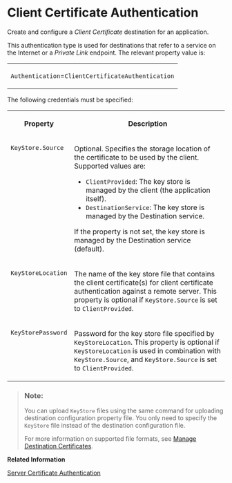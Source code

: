 <!-- loio4e13a04147314e8e9e54321f25d93fdc -->

# Client Certificate Authentication

Create and configure a *Client Certificate* destination for an application.

This authentication type is used for destinations that refer to a service on the Internet or a *Private Link* endpoint. The relevant property value is:


<table>
<tr>
<td valign="top">

`Authentication`=`ClientCertificateAuthentication`

</td>
</tr>
</table>

The following credentials must be specified:


<table>
<tr>
<th valign="top">

Property

</th>
<th valign="top">

Description

</th>
</tr>
<tr>
<td valign="top">

`KeyStore.Source`

</td>
<td valign="top">

Optional. Specifies the storage location of the certificate to be used by the client. Supported values are:

-   `ClientProvided`: The key store is managed by the client \(the application itself\).
-   `DestinationService`: The key store is managed by the Destination service.

If the property is not set, the key store is managed by the Destination service \(default\).

</td>
</tr>
<tr>
<td valign="top">

`KeyStoreLocation` 

</td>
<td valign="top">

The name of the key store file that contains the client certificate\(s\) for client certificate authentication against a remote server. This property is optional if `KeyStore.Source` is set to `ClientProvided`.

</td>
</tr>
<tr>
<td valign="top">

`KeyStorePassword` 

</td>
<td valign="top">

Password for the key store file specified by `KeyStoreLocation`. This property is optional if `KeyStoreLocation` is used in combination with `KeyStore.Source`, and `KeyStore.Source` is set to `ClientProvided`.

</td>
</tr>
</table>

> ### Note:  
> You can upload `KeyStore` files using the same command for uploading destination configuration property file. You only need to specify the `KeyStore` file instead of the destination configuration file.
> 
> For more information on supported file formats, see [Manage Destination Certificates](manage-destination-certificates-df1bb55.md).

**Related Information**  


[Server Certificate Authentication](server-certificate-authentication-e75d7f1.md "Create and configure a Server Certificate destination for an application.")

